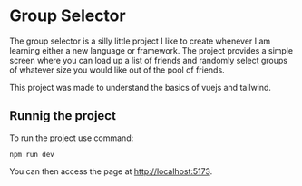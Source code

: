 # Group Selector

The group selector is a silly little project I like to create whenever I am learning either a new language or framework. The project provides a simple screen where you can load up a list of friends and randomly select groups of whatever size you would like out of the pool of friends.

This project was made to understand the basics of vuejs and tailwind.

## Runnig the project

To run the project use command:

    npm run dev

You can then access the page at [http://localhost:5173](http://localhost:5173).
